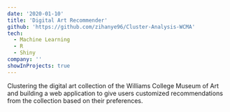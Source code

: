 ```yaml
---
date: '2020-01-10'
title: 'Digital Art Recommender'
github: 'https://github.com/zihanye96/Cluster-Analysis-WCMA'
tech:
  - Machine Learning
  - R
  - Shiny
company: ''
showInProjects: true
---
```


Clustering the digital art collection of the Williams College Museum of Art and building a web application to give users customized recommendations from the collection based on their preferences.